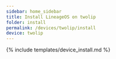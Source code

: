 ```yaml
---
sidebar: home_sidebar
title: Install LineageOS on twolip
folder: install
permalink: /devices/twolip/install
device: twolip
---
```

{% include templates/device_install.md %}

